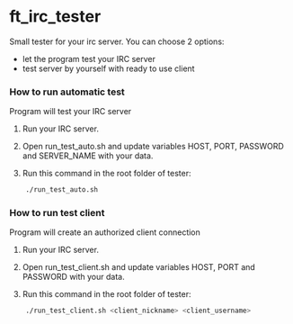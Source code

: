 # ft_irc_tester

Small tester for your irc server. You can choose 2 options:
* let the program test your IRC server
* test server by yourself with ready to use client

### How to run automatic test
Program will test your IRC server

1. Run your IRC server.

2. Open run_test_auto.sh and update variables HOST, PORT, PASSWORD and SERVER_NAME with your data. 

3. Run this command in the root folder of tester:
```bash
    ./run_test_auto.sh
```

### How to run test client
Program will create an authorized client connection

1. Run your IRC server.

2. Open run_test_client.sh and update variables HOST, PORT and PASSWORD with your data.

3. Run this command in the root folder of tester:
```bash
    ./run_test_client.sh <client_nickname> <client_username>
```
